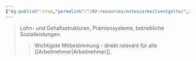 ```yaml
---
{"dg-publish":true,"permalink":"/02-resources/notes/arbeitsentgelte/","tags":["betriebsrat/mitbestimmung","wirtschaft/arbeitsrecht"],"noteIcon":"","updated":"2025-10-29T12:59:02.433+01:00"}
---
```


>Lohn- und Gehaltsstrukturen, Prämiensysteme, betriebliche Sozialleistungen.
>>Wichtigste Mitbestimmung - direkt relevant für alle [[Arbeitnehmer\|Arbeitnehmer]].